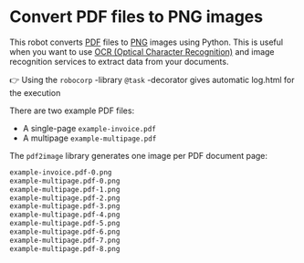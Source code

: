 # Convert PDF files to PNG images

This robot converts [PDF](https://en.wikipedia.org/wiki/PDF) files to [PNG](https://en.wikipedia.org/wiki/Portable_Network_Graphics) images using Python. This is useful when you want to use [OCR (Optical Character Recognition)](https://en.wikipedia.org/wiki/Optical_character_recognition) and image recognition services to extract data from your documents.

👉 Using the `robocorp` -library `@task` -decorator gives automatic log.html for the execution 

There are two example PDF files:

- A single-page `example-invoice.pdf`
- A multipage `example-multipage.pdf`

The `pdf2image` library generates one image per PDF document page:

```bash
example-invoice.pdf-0.png
example-multipage.pdf-0.png
example-multipage.pdf-1.png
example-multipage.pdf-2.png
example-multipage.pdf-3.png
example-multipage.pdf-4.png
example-multipage.pdf-5.png
example-multipage.pdf-6.png
example-multipage.pdf-7.png
example-multipage.pdf-8.png
```
